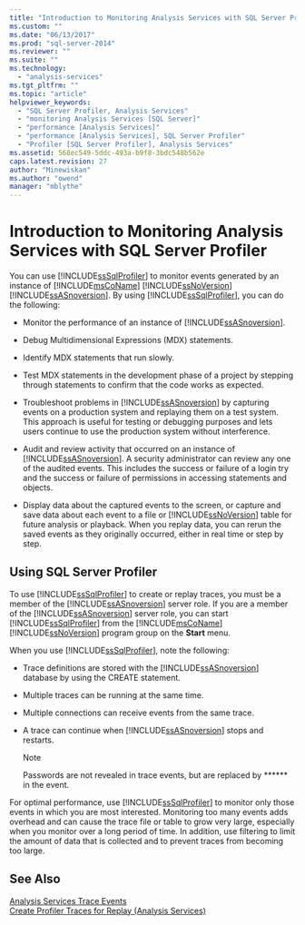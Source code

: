 ```yaml
---
title: "Introduction to Monitoring Analysis Services with SQL Server Profiler | Microsoft Docs"
ms.custom: ""
ms.date: "06/13/2017"
ms.prod: "sql-server-2014"
ms.reviewer: ""
ms.suite: ""
ms.technology: 
  - "analysis-services"
ms.tgt_pltfrm: ""
ms.topic: "article"
helpviewer_keywords: 
  - "SQL Server Profiler, Analysis Services"
  - "monitoring Analysis Services [SQL Server]"
  - "performance [Analysis Services]"
  - "performance [Analysis Services], SQL Server Profiler"
  - "Profiler [SQL Server Profiler], Analysis Services"
ms.assetid: 568ec549-5ddc-493a-b9f8-3bdc548b562e
caps.latest.revision: 27
author: "Minewiskan"
ms.author: "owend"
manager: "mblythe"
---
```

# Introduction to Monitoring Analysis Services with SQL Server Profiler
  You can use [!INCLUDE[ssSqlProfiler](../../includes/sssqlprofiler-md.md)] to monitor events generated by an instance of [!INCLUDE[msCoName](../../includes/msconame-md.md)] [!INCLUDE[ssNoVersion](../../includes/ssnoversion-md.md)] [!INCLUDE[ssASnoversion](../../includes/ssasnoversion-md.md)]. By using [!INCLUDE[ssSqlProfiler](../../includes/sssqlprofiler-md.md)], you can do the following:  
  
-   Monitor the performance of an instance of [!INCLUDE[ssASnoversion](../../includes/ssasnoversion-md.md)].  
  
-   Debug Multidimensional Expressions (MDX) statements.  
  
-   Identify MDX statements that run slowly.  
  
-   Test MDX statements in the development phase of a project by stepping through statements to confirm that the code works as expected.  
  
-   Troubleshoot problems in [!INCLUDE[ssASnoversion](../../includes/ssasnoversion-md.md)] by capturing events on a production system and replaying them on a test system. This approach is useful for testing or debugging purposes and lets users continue to use the production system without interference.  
  
-   Audit and review activity that occurred on an instance of [!INCLUDE[ssASnoversion](../../includes/ssasnoversion-md.md)]. A security administrator can review any one of the audited events. This includes the success or failure of a login try and the success or failure of permissions in accessing statements and objects.  
  
-   Display data about the captured events to the screen, or capture and save data about each event to a file or [!INCLUDE[ssNoVersion](../../includes/ssnoversion-md.md)] table for future analysis or playback. When you replay data, you can rerun the saved events as they originally occurred, either in real time or step by step.  
  
## Using SQL Server Profiler  
 To use [!INCLUDE[ssSqlProfiler](../../includes/sssqlprofiler-md.md)] to create or replay traces, you must be a member of the [!INCLUDE[ssASnoversion](../../includes/ssasnoversion-md.md)] server role. If you are a member of the [!INCLUDE[ssASnoversion](../../includes/ssasnoversion-md.md)] server role, you can start [!INCLUDE[ssSqlProfiler](../../includes/sssqlprofiler-md.md)] from the [!INCLUDE[msCoName](../../includes/msconame-md.md)] [!INCLUDE[ssNoVersion](../../includes/ssnoversion-md.md)] program group on the **Start** menu.  
  
 When you use [!INCLUDE[ssSqlProfiler](../../includes/sssqlprofiler-md.md)], note the following:  
  
-   Trace definitions are stored with the [!INCLUDE[ssASnoversion](../../includes/ssasnoversion-md.md)] database by using the CREATE statement.  
  
-   Multiple traces can be running at the same time.  
  
-   Multiple connections can receive events from the same trace.  
  
-   A trace can continue when [!INCLUDE[ssASnoversion](../../includes/ssasnoversion-md.md)] stops and restarts.  
  
    > [!NOTE]  
    >  Passwords are not revealed in trace events, but are replaced by ****** in the event.  
  
 For optimal performance, use [!INCLUDE[ssSqlProfiler](../../includes/sssqlprofiler-md.md)] to monitor only those events in which you are most interested. Monitoring too many events adds overhead and can cause the trace file or table to grow very large, especially when you monitor over a long period of time. In addition, use filtering to limit the amount of data that is collected and to prevent traces from becoming too large.  
  
## See Also  
 [Analysis Services Trace Events](../analysis-services-trace-events.md)   
 [Create Profiler Traces for Replay &#40;Analysis Services&#41;](create-profiler-traces-for-replay-analysis-services.md)  
  
  